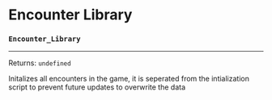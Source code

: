 # Encounter Library

### `Encounter_Library`
---
 Returns: `undefined`

Initalizes all encounters in the game, it is seperated from the intialization script to prevent future updates to overwrite the data
